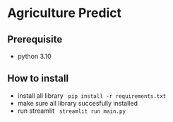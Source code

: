 # Agriculture Predict 

## Prerequisite 
- python 3.10

## How to install
- install all library ` pip install -r requirements.txt`
- make sure all library succesfully installed
- run streamlit ` streamlit run main.py`
